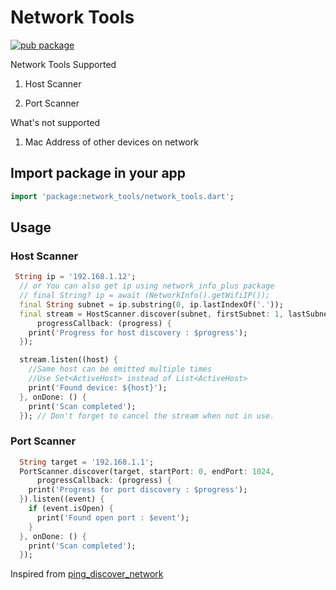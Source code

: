 # Network Tools

[![pub package](https://img.shields.io/pub/v/network_tools.svg)](https://pub.dev/packages/network_tools)

Network Tools Supported

1. Host Scanner

2. Port Scanner

What's not supported

1. Mac Address of other devices on network

## Import package in your app

```dart
import 'package:network_tools/network_tools.dart'; 
```

## Usage

### Host Scanner

```dart
 String ip = '192.168.1.12';
  // or You can also get ip using network_info_plus package
  // final String? ip = await (NetworkInfo().getWifiIP());
  final String subnet = ip.substring(0, ip.lastIndexOf('.'));
  final stream = HostScanner.discover(subnet, firstSubnet: 1, lastSubnet: 50,
      progressCallback: (progress) {
    print('Progress for host discovery : $progress');
  });

  stream.listen((host) {
    //Same host can be emitted multiple times
    //Use Set<ActiveHost> instead of List<ActiveHost>
    print('Found device: ${host}');
  }, onDone: () {
    print('Scan completed');
  }); // Don't forget to cancel the stream when not in use.

```

### Port Scanner

```dart
  String target = '192.168.1.1';
  PortScanner.discover(target, startPort: 0, endPort: 1024,
      progressCallback: (progress) {
    print('Progress for port discovery : $progress');
  }).listen((event) {
    if (event.isOpen) {
      print('Found open port : $event');
    }
  }, onDone: () {
    print('Scan completed');
  });
```

Inspired from [ping_discover_network](https://github.com/andrey-ushakov/ping_discover_network)
